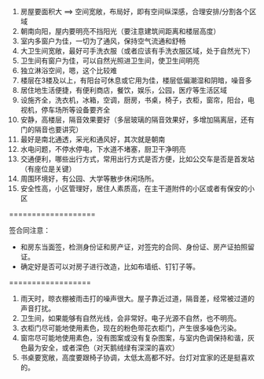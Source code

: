 1. 房屋要面积大 ==> 空间宽敞，布局好，即有空间纵深感，合理安排/分割各个区域
1. 朝南向阳，屋内要明亮不挡阳光（要注意建筑间距离和楼层高度）
1. 室内多窗户为佳，一切为了通风，保持空气流通和舒畅
1. 大卫生间宽敞，最好可手洗衣服（或者应该有手洗衣服区域，处于自然光下）
1. 卫生间有窗户为佳，可以自然光照进卫生间，使卫生间明亮
1. 独立淋浴空间，嗯，这个比较难
1. 楼层在3楼及以上，有阳台可休息或它用为佳，楼层低偏潮湿和阴暗，噪音多
1. 居住地生活便捷，有便利商店，餐饮，娱乐，公园，医疗等生活区域
1. 设施齐全，洗衣机，冰箱，空调，厨房，书桌，椅子，衣柜，窗帘，阳台，电视机，停车场所等设备要齐全
1. 安静，高楼层，隔音效果要好（多层玻璃的隔音效果好，多增加隔离层，还有门的隔音也要讲究）
1. 最好是南北通透，采光和通风好，其次就是朝南
1. 水电问题，不停水停电，下水道不堵塞，厨卫干净明亮
1. 交通便利，哪些出行方式，常用出行方式是否方便，比如公交车是否是首发站（有座位是关键）
1. 周围环境好，有公园、大学等散步休闲场所。
1. 安全性高，小区管理好，居住人素质高，在主干道附件的小区或者有保安的小区

===================

签合同注意：

- 和房东当面签，检测身份证和房产证，对签完的合同、身份证、房产证拍照留证。
- 确定好是否可以对房子进行改造，比如布墙纸、钉钉子等。

==================

1. 雨天时，晾衣棚被雨击打的噪声很大。屋子靠近过道，隔音差，经常被过道的声音打扰。
1. 卫生间，如果能够有自然光线，会非常好。电子光源不自然，也不明亮。
1. 衣柜门尽可能地使用素色，现在的粉色带花衣柜门，产生很多噪色污染。
1. 窗帘尽可能地使用素色，没有图案或没有复杂图案，与室内色调保持和谐，灰色最为安全，或者深色（对天鹅绒绿有深深的喜欢）
1. 书桌要宽敞，高度要跟椅子协调，太低太高都不好。台灯对宜家的还是挺喜欢的。